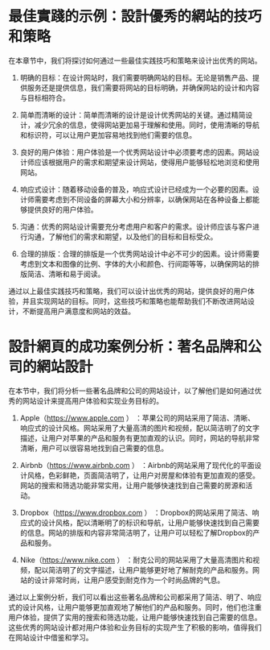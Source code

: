 # 最佳實踐的示例：設計優秀的網站的技巧和策略

在本章节中，我们将探讨如何通过一些最佳实践技巧和策略来设计出优秀的网站。

1. 明确的目标：在设计网站时，我们需要明确网站的目标。无论是销售产品、提供服务还是提供信息，我们需要将网站的目标明确，并确保网站的设计和内容与目标相符合。

2. 简单而清晰的设计：简单而清晰的设计是设计优秀网站的关键。通过精简设计，减少冗余的信息，使得网站更加易于理解和使用。同时，使用清晰的导航和标识符，可以让用户更加容易地找到他们需要的信息。

3. 良好的用户体验：用户体验是一个优秀网站设计中必须要考虑的因素。网站设计师应该根据用户的需求和期望来设计网站，使得用户能够轻松地浏览和使用网站。

4. 响应式设计：随着移动设备的普及，响应式设计已经成为一个必要的因素。设计师需要考虑到不同设备的屏幕大小和分辨率，以确保网站在各种设备上都能够提供良好的用户体验。

5. 沟通：优秀的网站设计需要充分考虑用户和客户的需求。设计师应该与客户进行沟通，了解他们的需求和期望，以及他们的目标和目标受众。

6. 合理的排版：合理的排版是一个优秀网站设计中必不可少的因素。设计师需要考虑到文本和图像的比例、字体的大小和颜色、行间距等等，以确保网站的排版简洁、清晰和易于阅读。

通过以上最佳实践技巧和策略，我们可以设计出优秀的网站，提供良好的用户体验，并且实现网站的目标。同时，这些技巧和策略也能帮助我们不断改进网站设计，不断提高用户满意度和网站的效益。

# 設計網頁的成功案例分析：著名品牌和公司的網站設計

在本节中，我们将分析一些著名品牌和公司的网站设计，以了解他们是如何通过优秀的网站设计来提高用户体验和实现业务目标的。

1. Apple（https://www.apple.com ） ：苹果公司的网站采用了简洁、清晰、响应式的设计风格。网站采用了大量高清的图片和视频，配以简洁明了的文字描述，让用户对苹果的产品和服务有更加直观的认识。同时，网站的导航非常清晰，用户可以很容易地找到自己需要的信息。

2. Airbnb（https://www.airbnb.com ） ：Airbnb的网站采用了现代化的平面设计风格，色彩鲜艳，页面简洁明了，让用户对房屋和体验有更加直观的感受。网站的搜索和筛选功能非常实用，让用户能够快速找到自己需要的房源和活动。

3. Dropbox（https://www.dropbox.com ） ：Dropbox的网站采用了简洁、响应式的设计风格，配以清晰明了的标识和导航，让用户能够快速找到自己需要的信息。网站的排版和内容非常简洁明了，让用户可以轻松了解Dropbox的产品和服务。

4. Nike（https://www.nike.com ） ：耐克公司的网站采用了大量高清图片和视频，配以简洁明了的文字描述，让用户能够更好地了解耐克的产品和服务。网站的设计非常时尚，让用户感受到耐克作为一个时尚品牌的气息。

通过以上案例分析，我们可以看出这些著名品牌和公司都采用了简洁、明了、响应式的设计风格，让用户能够更加直观地了解他们的产品和服务。同时，他们也注重用户体验，提供了实用的搜索和筛选功能，让用户能够快速找到自己需要的信息。这些优秀的网站设计都对用户体验和业务目标的实现产生了积极的影响，值得我们在网站设计中借鉴和学习。